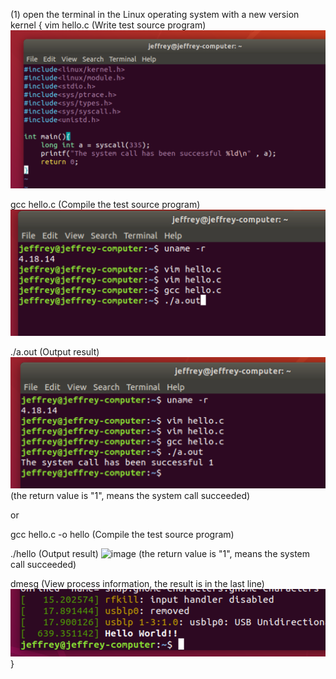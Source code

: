 (1) open the terminal in the Linux operating system with a new version kernel
{ 
vim hello.c  (Write test source program)
![image](https://github.com/Jeffrey-HJH/Linux/blob/master/Problem/Test%20system%20call/hello.c.png)
     
gcc hello.c  (Compile the test source program)
![image](https://github.com/Jeffrey-HJH/Linux/blob/master/Problem/Test%20system%20call/gcc-hello.png)
        
./a.out  (Output result)
![image](https://github.com/Jeffrey-HJH/Linux/blob/master/Problem/Test%20system%20call/test-good.png)
(the return value is "1", means the system call succeeded)

or

gcc hello.c -o hello  (Compile the test source program)

./hello  (Output result)
![image](https://github.com/Jeffrey-HJH/Linux/blob/master/Problem/Test%20system%20call/test-hello-2.png)
(the return value is "1", means the system call succeeded)

dmesg  (View process information, the result is in the last line)
![image](https://github.com/Jeffrey-HJH/Linux/blob/master/Problem/Test%20system%20call/hello-world.png)
}
